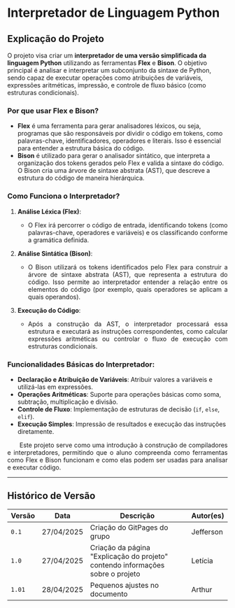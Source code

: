 # Interpretador de Linguagem Python 

## Explicação do Projeto

O projeto visa criar um **interpretador de uma versão simplificada da linguagem Python** utilizando as ferramentas **Flex** e **Bison**. O objetivo principal é analisar e interpretar um subconjunto da sintaxe de Python, sendo capaz de executar operações como atribuições de variáveis, expressões aritméticas, impressão, e controle de fluxo básico (como estruturas condicionais).

### Por que usar Flex e Bison?

- **Flex** é uma ferramenta para gerar analisadores léxicos, ou seja, programas que são responsáveis por dividir o código em tokens, como palavras-chave, identificadores, operadores e literais. Isso é essencial para entender a estrutura básica do código.
- **Bison** é utilizado para gerar o analisador sintático, que interpreta a organização dos tokens gerados pelo Flex e valida a sintaxe do código. O Bison cria uma árvore de sintaxe abstrata (AST), que descreve a estrutura do código de maneira hierárquica.

### Como Funciona o Interpretador?

1. **Análise Léxica (Flex)**: 
   - <p align="justify"> O Flex irá percorrer o código de entrada, identificando tokens (como palavras-chave, operadores e variáveis) e os classificando conforme a gramática definida.</p>
   
2. **Análise Sintática (Bison)**:
   - <p align="justify">O Bison utilizará os tokens identificados pelo Flex para construir a árvore de sintaxe abstrata (AST), que representa a estrutura do código. Isso permite ao interpretador entender a relação entre os elementos do código (por exemplo, quais operadores se aplicam a quais operandos).</p>
   
3. **Execução do Código**:
   - <p align="justify"> Após a construção da AST, o interpretador processará essa estrutura e executará as instruções correspondentes, como calcular expressões aritméticas ou controlar o fluxo de execução com estruturas condicionais.</p>

### Funcionalidades Básicas do Interpretador:

- **Declaração e Atribuição de Variáveis**: Atribuir valores a variáveis e utilizá-las em expressões.
- **Operações Aritméticas**: Suporte para operações básicas como soma, subtração, multiplicação e divisão.
- **Controle de Fluxo**: Implementação de estruturas de decisão (`if`, `else`, `elif`).
- **Execução Simples**: Impressão de resultados e execução das instruções diretamente.

<p align="justify"> &emsp;&emsp;Este projeto serve como uma introdução à construção de compiladores e interpretadores, permitindo que o aluno compreenda como ferramentas como Flex e Bison funcionam e como elas podem ser usadas para analisar e executar código.</p>

---

## Histórico de Versão

| Versão | Data          | Descrição                          | Autor(es)     |
| ------ | ------------- | ---------------------------------- | ------------- |
| `0.1`  |  27/04/2025 |  Criação do GitPages do grupo | Jefferson |
| `1.0`  |  27/04/2025 |  Criação da página "Explicação do projeto" contendo informações sobre o projeto | Letícia |
| `1.01`  |  28/04/2025 | Pequenos ajustes no documento | Arthur |